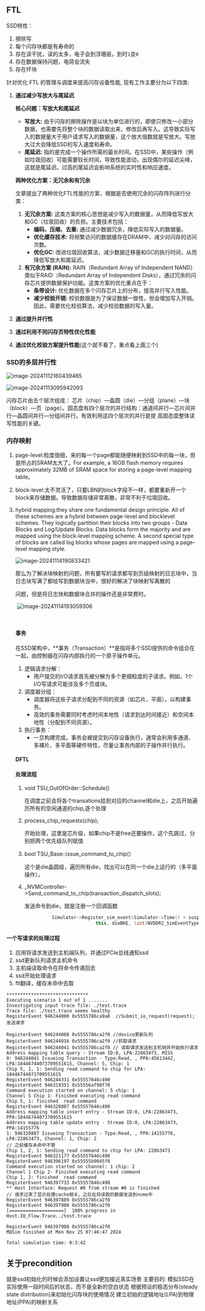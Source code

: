 ## FTL

SSD特性：	

1. 擦除写
2. 每个闪存块都是有寿命的
3. 存在读干扰，读的太多，电子会到浮珊层，到时`1`变`0`
4. 存在数据保持问题，电荷会流失
5. 存在坏块

针对优化 FTL 的管理与调度来提高闪存设备性能,  现有工作主要分为以下四类:

1. **通过减少写放大与尾延迟**

   **核心问题：写放大和尾延迟**

   - **写放大:** 由于闪存的擦除操作是以块为单位进行的，即使只修改一小部分数据，也需要先将整个块的数据读取出来，修改后再写入。这导致实际写入的数据量大于用户请求写入的数据量，这个放大倍数就是写放大。写放大过大会降低SSD的写入速度和寿命。
   - **尾延迟:** 指的是完成一个操作所需的最长时间。在SSD中，某些操作（例如垃圾回收）可能需要较长时间，导致性能波动，出现偶尔的延迟尖峰，这就是尾延迟。过高的尾延迟会影响系统的实时性和响应速度。

   **两种优化方案：无冗余和有冗余**

   文章提出了两种优化FTL性能的方案，根据是否使用冗余的闪存阵列进行分类：

   1. **无冗余方案:** 这类方案的核心思想是减少写入的数据量，从而降低写放大和GC（垃圾回收）的负担。主要技术包括：
      - **编码、压缩、去重:** 通过减少数据冗余，降低实际写入的数据量。
      - **优化缓存技术:** 将频繁访问的数据缓存在DRAM中，减少对闪存的访问次数。
      - **优化GC:** 改进垃圾回收算法，减少数据迁移量和GC的执行时间，从而降低写放大和尾延迟。
   2. **有冗余方案 (RAIN):** RAIN（Redundant Array of Independent NAND）类似于RAID（Redundant Array of Independent Disks），通过冗余的闪存芯片提供数据保护功能。这类方案的优化重点在于：
      - **条带设计:** 优化数据在多个闪存芯片上的分布，提高并行写入性能。
      - **减少校验开销:** 校验数据是为了保证数据一致性，但会增加写入开销。因此，需要优化校验算法，减少校验数据的写入量。

2. **通过提升并行性**

3. **通过利用不同闪存页特性优化性能**

4. **通过优化校验方案提升性能**(这个就不看了，重点看上面三个)

### SSD的多层并行性

![image-20241112160439465](https://online-education02.oss-cn-hangzhou.aliyuncs.com/blog/202411121604819.png)

![image-20241113095942093](https://online-education02.oss-cn-hangzhou.aliyuncs.com/blog/202411130959260.png)

闪存芯片由五个层次组成： 芯片（chip）—晶圆（die）—分组（plane）—块（block）—页（page）。固态盘有四个层次的并行结构：通道间并行—芯片间并行—晶圆间并行—分组间并行。有效利用这四个层次的并行是提 高固态盘整体读写性能的关键。

### 内存映射

1. page-level:粒度很细，来的每一个page都能随便映射到SSD中的每一块，但是所占的SRAM太大了。For example, a 16GB flash memory requires approximately 32MB of SRAM space for storing a page-level mapping table。

2. block-level:太不灵活了，只要LBN的block字段不一样，都要重新开一个block来存储数据。导致数据存储非常离散，非常不利于垃圾回收。

3. hybrid mapping:they share one fundamental design principle. All of these schemes are a hybrid between page-level and blocklevel schemes. They logically partition their blocks into two groups - Data Blocks and Log/Update Blocks. Data blocks form the majority and are mapped using the block-level mapping scheme. A second special type of blocks are called log blocks whose pages are mapped using a page-level mapping style. 

   ![image-20241114190833421](https://online-education02.oss-cn-hangzhou.aliyuncs.com/blog/202411141908512.png)

      那么为了解决块映射的问题，所有要写的请求都写到页级映射的日志块中，当日志块写满了都给写到数据块当中，很好的解决了块映射写离散的

      问题，但是将日志快和数据块合并的操作还是非常费时。

   ​    ![image-20241114193059306](https://online-education02.oss-cn-hangzhou.aliyuncs.com/blog/202411141930358.png)

   ​	

   #### 事务

   在SSD架构中，**事务（Transaction）**是指将多个SSD提供的命令组合在一起，由控制器在闪存内部执行的一个原子操作单元。

   1. 逻辑请求分解：
      - 用户提交的I/O请求首先被分解为多个更细粒度的子请求。例如，1个I/O写请求可能涉及多个页或块。
   2. 调度器分组：
      - 调度器将这些子请求分配到不同的资源（如芯片、平面），以构建事务。
      - 高效的事务需要同时考虑时间本地性（请求到达时间接近）和空间本地性（分配到不同资源）。
   3. 执行事务：
      - 一旦构建完成，事务会被提交到闪存设备执行，通常会利用多通道、多裸片、多平面等硬件特性，尽量让事务内部的子操作并行执行。

   #### DFTL

   #### 处理流程

   1. void TSU_OutOfOrder::Schedule()

      在调度之前会将各个transations挂到对应的channel和die上，之后开始遍历所有的空闲通道的chip,逐个处理

   2. process_chip_requests(chip);

      开始处理，这里是芯片级，如果chip不是free还要操作，这个先跳过，分别把两个优先级队列赋值

   3. bool TSU_Base::issue_command_to_chip(）

      这个是die晶圆级，遍历所有die，找出可以在同一个die上运行的（多平面操作），

   4. _NVMController->Send_command_to_chip(transaction_dispatch_slots);

      发送命令到die，就是注册一个回调函数

      ```c++
      			Simulator->Register_sim_event(Simulator->Time() + suspendTime + target_channel->ProgramCommandTime[transaction_list.size()] + data_transfer_time,
      							this, dieBKE, (int)NVDDR2_SimEventType::PROGRAM_CMD_ADDR_DATA_TRANSFERRED);
      ```
#### 一个写请求的处理过程

1. 应用将请求发送到主机端队列，并通过PCIe总线通知ssd
2. ssd更新队列请求主机命令
3. 主机端读取命令在将命令传递回去
4. ssd开始处理请求
5. ftl翻译，缓存未命中去取

```shell
******************************
Executing scenario 1 out of 1 .......
Investigating input trace file: ./test.trace
Trace file: ./test.trace seems healthy
RegisterEvent 946244000 0x5555786ca9a0  //Submit_io_request(request); 发送请求

RegisterEvent 946244008 0x5555786ca2f0 //device更新队列
RegisterEvent 946244016 0x5555786ca2f0 //抓取请求
RegisterEvent 946244041 0x5555786ca2f0 // 读取请求发送到主机侧并开始执行请求
Address mapping table query - Stream ID:0, LPA:22863473, MISS 
0: 946244041 Issueing Transaction - Type:Read, , PPA:45613442, LPA:18446744073709551615, Channel: 5, Chip: 1
Chip 5, 1, 1: Sending read command to chip for LPA: 18446744073709551615
RegisterEvent 946244331 0x55557646c490
RegisterEvent 946319351 0x55556af98f70
Command execution started on channel: 5 chip: 1
Channel 5 Chip 1- Finished executing read command
Chip 5, 1: finished  read command
RegisterEvent 946320887 0x55557646c490
Address mapping table insert entry - Stream ID:0, LPA:22863473, PPA:18446744073709551615
Address mapping table update entry - Stream ID:0, LPA:22863473, PPA:14155776
1: 946320887 Issueing Transaction - Type:Read, , PPA:14155776, LPA:22863473, Channel: 1, Chip: 2
// 之前缓存未命中不管 
Chip 1, 2, 1: Sending read command to chip for LPA: 22863473
RegisterEvent 946321177 0x55557646c490
RegisterEvent 946396197 0x55555b9045f0
Command execution started on channel: 1 chip: 2
Channel 1 Chip 2- Finished executing read command
Chip 1, 2: finished  read command
RegisterEvent 946397733 0x55557646c490
** Host Interface: Request #0 from stream #0 is finished
// 请求过来了显示处理cache相关，之后在将读取的数据发送到nvme中
RegisterEvent 946397889 0x5555786ca2f0
RegisterEvent 946397900 0x5555786ca2f0
[====================]  100% progress in Host.IO_Flow.Trace../test.trace

RegisterEvent 946397908 0x5555786ca2f0
MQSim finished at Mon Nov 25 07:46:47 2024

Total simulation time: 0:3:42
```

## 关于precondition
就是ssd初始化的时候会添加设置让ssd更加接近真实场景
主要目的:
模拟SSD在实际使用一段时间后的状态，而不是全新的空白状态
根据预设的稳态分布(steady state distribution)来初始化闪存块的使用情况
建立初始的逻辑地址(LPA)到物理地址(PPA)的映射关系

